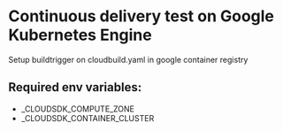 # Continuous delivery test on Google Kubernetes Engine

Setup buildtrigger on cloudbuild.yaml in google container registry

## Required env variables:

- _CLOUDSDK_COMPUTE_ZONE
- _CLOUDSDK_CONTAINER_CLUSTER
